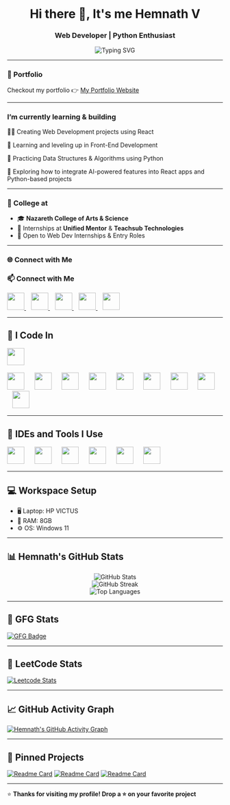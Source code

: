 <h1 align="center">Hi there 👋, It's me Hemnath V</h1>
<h3 align="center">Web Developer | Python Enthusiast</h3>

<p align="center">
  <img src="https://readme-typing-svg.demolab.com?font=Fira+Code&size=22&pause=1000&color=F77300&center=true&vCenter=true&width=435&lines=Turning+Ideas+into+Code.;Web+%26+Data+Projects+in+Progress.;Always+Learning+%26+Building!" alt="Typing SVG" />
</p>

---

### 🔭 Portfolio
Checkout my portfolio 👉 [My Portfolio Website](https://your-portfolio-link.com)

---

### I’m currently learning & building
🧑‍💻 Creating Web Development projects using React

🎨 Learning and leveling up in Front-End Development

🐍 Practicing Data Structures & Algorithms using Python

🤖 Exploring how to integrate AI-powered features into React apps and Python-based projects

---

### 🏢 College at  
- 🎓 **Nazareth College of Arts & Science**
- 💼 Internships at **Unified Mentor** & **Teachsub Technologies**
- 🔁 Open to Web Dev Internships & Entry Roles

---

### 🌐 Connect with Me

### 📫 Connect with Me

<p align="left">
  <a href="mailto:hemnathvrx@gmail.com" target="_blank">
    <img src="https://img.icons8.com/fluency/48/gmail.png" width="40" height="40"/>
  </a>  

  <a href="https://www.linkedin.com/in/hemnath-front-end-web-developer-react-css-coimbatore-javascript-software-html-node-mongodb-fresher/" target="_blank">
    <img src="https://img.icons8.com/fluency/48/linkedin.png" width="40" height="40"/>
  </a>  

  <a href="https://github.com/Hemnath-V" target="_blank">
    <img src="https://img.icons8.com/fluency/48/github.png" width="40" height="40"/>
  </a>  

  <a href="https://www.geeksforgeeks.org/user/hemnath_v/?ref=header_profile" target="_blank">
    <img src="https://upload.wikimedia.org/wikipedia/commons/4/43/GeeksforGeeks.svg" width="40" height="40"/>
  </a>  

  <a href="https://leetcode.com/u/Hemnath-V/" target="_blank">
    <img src="https://img.icons8.com/external-tal-revivo-shadow-tal-revivo/48/external-level-up-your-coding-skills-and-quickly-land-a-job-logo-shadow-tal-revivo.png" width="40" height="40"/>
  </a>
</p>



---

## 🧠 I Code In

<p align="left">

  <img src="https://cdn.jsdelivr.net/gh/devicons/devicon/icons/python/python-original.svg" width="40" height="40"/>  
  
  <img src="https://cdn.jsdelivr.net/gh/devicons/devicon/icons/html5/html5-original.svg" width="40" height="40"/>  
  
  <img src="https://cdn.jsdelivr.net/gh/devicons/devicon/icons/css3/css3-original.svg" width="40" height="40"/>  
  
  <img src="https://cdn.jsdelivr.net/gh/devicons/devicon/icons/javascript/javascript-original.svg" width="40" height="40"/>  
  
  <img src="https://cdn.jsdelivr.net/gh/devicons/devicon/icons/react/react-original.svg" width="40" height="40"/>  
  
  <img src="https://cdn.jsdelivr.net/gh/devicons/devicon/icons/bootstrap/bootstrap-original.svg" width="40" height="40"/>  
  
  <img src="https://img.icons8.com/color/48/000000/tailwindcss.png" width="40" height="40"/>  
  
  <img src="https://cdn.jsdelivr.net/gh/devicons/devicon/icons/mongodb/mongodb-original.svg" width="40" height="40"/>  
  
  <img src="https://cdn.jsdelivr.net/gh/devicons/devicon/icons/nodejs/nodejs-original.svg" width="40" height="40"/>  
  
  <img src="https://cdn.jsdelivr.net/gh/devicons/devicon/icons/mysql/mysql-original.svg" width="40" height="40"/>
</p>



---

## 🧰 IDEs and Tools I Use

<p align="left">
  <img src="https://cdn.jsdelivr.net/gh/devicons/devicon/icons/vscode/vscode-original.svg" width="40" height="40"/>  
  
  <img src="https://cdn.jsdelivr.net/gh/devicons/devicon/icons/jupyter/jupyter-original.svg" width="40" height="40"/>  
  
  <img src="https://img.icons8.com/color/48/000000/google-colab.png" width="40" height="40"/>  
  
  <img src="https://cdn.jsdelivr.net/gh/devicons/devicon/icons/pycharm/pycharm-original.svg" width="40" height="40"/>  
  
  <img src="https://img.icons8.com/color/48/000000/power-bi.png" width="40" height="40"/>  
  
  <img src="https://cdn.jsdelivr.net/gh/devicons/devicon/icons/github/github-original.svg" width="40" height="40"/>
</p>


---

## 💻 Workspace Setup

- 🖥️ Laptop: HP VICTUS 
- 🧠 RAM: 8GB  
- ⚙️ OS: Windows 11  

---

## 📊 Hemnath's GitHub Stats

<p align="center">
  <img src="https://github-readme-stats.vercel.app/api?username=Hemnath-V&show_icons=true&theme=radical" alt="GitHub Stats" />
  <br/>
  <img src="https://github-readme-streak-stats.herokuapp.com/?user=Hemnath-V&theme=radical" alt="GitHub Streak"/>
  <br/>
  <img src="https://github-readme-stats.vercel.app/api/top-langs/?username=Hemnath-V&layout=compact&theme=radical" alt="Top Languages"/>
</p>

---

## 🧠 GFG Stats

[![GFG Badge](https://img.shields.io/badge/GeeksforGeeks-Writeups-green?style=for-the-badge&logo=geeksforgeeks&logoColor=white)](https://www.geeksforgeeks.org/user/hemnath_v/?ref=header_profile)

---

## 🔢 LeetCode Stats

[![Leetcode Stats](https://leetcard.jacoblin.cool/Hemnath-V?theme=dark&font=Roboto&ext=activity)](https://leetcode.com/u/Hemnath-V/)

---

## 📈 GitHub Activity Graph

[![Hemnath's GitHub Activity Graph](https://github-readme-activity-graph.vercel.app/graph?username=Hemnath-V&bg_color=0d1117&color=ffffff&line=00b3ff&point=ffffff&area=true&hide_border=true)](https://github.com/Hemnath-V)

---

## 📌 Pinned Projects

[![Readme Card](https://github-readme-stats.vercel.app/api/pin/?username=Hemnath-V&repo=amazon-sales-dashboard&theme=radical)](https://github.com/Hemnath-V/amazon-sales-dashboard)
[![Readme Card](https://github-readme-stats.vercel.app/api/pin/?username=Hemnath-V&repo=heart-disease-analysis&theme=radical)](https://github.com/Hemnath-V/heart-disease-analysis)
[![Readme Card](https://github-readme-stats.vercel.app/api/pin/?username=Hemnath-V&repo=hospitality-powerbi&theme=radical)](https://github.com/Hemnath-V/hospitality-powerbi)

---

⭐ **Thanks for visiting my profile! Drop a ⭐ on your favorite project**
